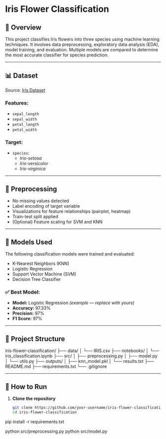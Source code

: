 #  Iris Flower Classification

## 📄 Overview  
This project classifies Iris flowers into three species using machine learning techniques. It involves data preprocessing, exploratory data analysis (EDA), model training, and evaluation. Multiple models are compared to determine the most accurate classifier for species prediction.

---

## 📊 Dataset  
Source: [Iris Dataset ](https://www.kaggle.com/datasets/arshid/iris-flower-dataset)

### Features:
- `sepal_length`
- `sepal_width`
- `petal_length`
- `petal_width`

### Target:
- `species`: 
  - *Iris-setosa*
  - *Iris-versicolor*
  - *Iris-virginica*

---

## 🔧 Preprocessing  
- No missing values detected  
- Label encoding of target variable  
- Visualizations for feature relationships (pairplot, heatmap)  
- Train-test split applied  
- (Optional) Feature scaling for SVM and KNN  

---

## 🤖 Models Used  
The following classification models were trained and evaluated:
- K-Nearest Neighbors (KNN)  
- Logistic Regression  
- Support Vector Machine (SVM)  
- Decision Tree Classifier  

### ✅ Best Model:  
- **Model:** Logistic Regression *(example — replace with yours)*  
- **Accuracy:** 97.33%  
- **Precision:** 97%  
- **F1 Score:** 97%

---

## 📂 Project Structure  

iris-flower-classification/
├── data/
│   └── IRIS.csv
├── notebooks/
│   └── iris_classification.ipynb
├── src/
│   ├── preprocessing.py
│   ├── model.py
│   └── utils.py
├── outputs/
│   ├── knn_model.pkl
│   └── results.txt
├── README.md
├── requirements.txt
└── .gitignore


---

## 🚀 How to Run  

1. **Clone the repository**
   ```bash
   git clone https://github.com/your-username/iris-flower-classification.git
   cd iris-flower-classification
pip install -r requirements.txt

python src/preprocessing.py
python src/model.py
